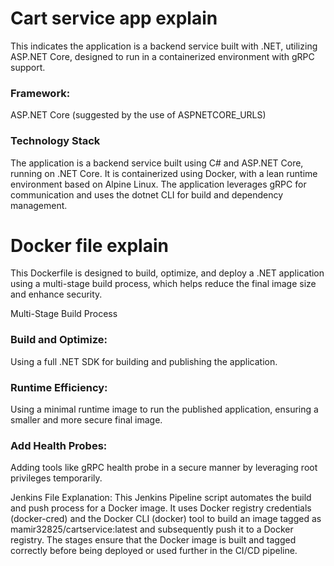 
# Cart service app explain
This indicates the application is a backend service built with .NET, utilizing ASP.NET Core, designed to run in a containerized environment with gRPC support.

### Framework: 
ASP.NET Core (suggested by the use of ASPNETCORE_URLS)
### Technology Stack
The application is a backend service built using C# and ASP.NET Core, running on .NET Core. It is containerized using Docker, with a lean runtime environment based on Alpine Linux. The application leverages gRPC for communication and uses the dotnet CLI for build and dependency management.


# Docker file explain
This Dockerfile is designed to build, optimize, and deploy a .NET application using a multi-stage build process, which helps reduce the final image size and enhance security.

Multi-Stage Build Process
### Build and Optimize: 
Using a full .NET SDK for building and publishing the application.
### Runtime Efficiency: 
Using a minimal runtime image to run the published application, ensuring a smaller and more secure final image.
### Add Health Probes: 
Adding tools like gRPC health probe in a secure manner by leveraging root privileges temporarily.

Jenkins File Explanation:
This Jenkins Pipeline script automates the build and push process for a Docker image. It uses Docker registry credentials (docker-cred) and the Docker CLI (docker) tool to build an image tagged as mamir32825/cartservice:latest and subsequently push it to a Docker registry. The stages ensure that the Docker image is built and tagged correctly before being deployed or used further in the CI/CD pipeline.